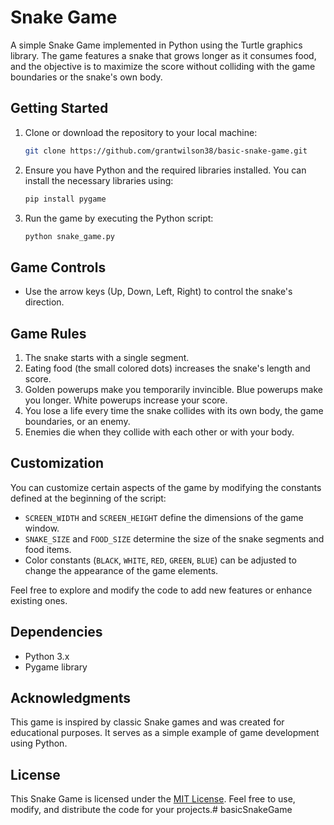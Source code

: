 # Snake Game

A simple Snake Game implemented in Python using the Turtle graphics library. The game features a snake that grows longer as it consumes food, and the objective is to maximize the score without colliding with the game boundaries or the snake's own body.

## Getting Started

1. Clone or download the repository to your local machine:

    ```bash
    git clone https://github.com/grantwilson38/basic-snake-game.git
    ```

2. Ensure you have Python and the required libraries installed. You can install the necessary libraries using:

    ```bash
    pip install pygame
    ```

3. Run the game by executing the Python script:

    ```bash
    python snake_game.py
    ```

## Game Controls

- Use the arrow keys (Up, Down, Left, Right) to control the snake's direction.

## Game Rules

1. The snake starts with a single segment.
2. Eating food (the small colored dots) increases the snake's length and score.
3. Golden powerups make you temporarily invincible. Blue powerups make you longer. White powerups increase your score.
4. You lose a life every time the snake collides with its own body, the game boundaries, or an enemy.
5. Enemies die when they collide with each other or with your body.

## Customization

You can customize certain aspects of the game by modifying the constants defined at the beginning of the script:

- `SCREEN_WIDTH` and `SCREEN_HEIGHT` define the dimensions of the game window.
- `SNAKE_SIZE` and `FOOD_SIZE` determine the size of the snake segments and food items.
- Color constants (`BLACK`, `WHITE`, `RED`, `GREEN`, `BLUE`) can be adjusted to change the appearance of the game elements.

Feel free to explore and modify the code to add new features or enhance existing ones.

## Dependencies

- Python 3.x
- Pygame library

## Acknowledgments

This game is inspired by classic Snake games and was created for educational purposes. It serves as a simple example of game development using Python.

## License

This Snake Game is licensed under the [MIT License](LICENSE). Feel free to use, modify, and distribute the code for your projects.# basicSnakeGame
